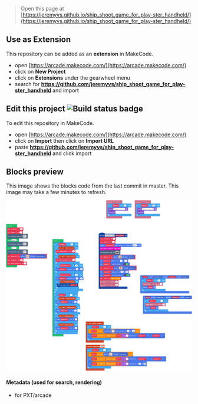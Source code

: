 
> Open this page at [https://jeremyvs.github.io/ship_shoot_game_for_play-ster_handheld/](https://jeremyvs.github.io/ship_shoot_game_for_play-ster_handheld/)

## Use as Extension

This repository can be added as an **extension** in MakeCode.

* open [https://arcade.makecode.com/](https://arcade.makecode.com/)
* click on **New Project**
* click on **Extensions** under the gearwheel menu
* search for **https://github.com/jeremyvs/ship_shoot_game_for_play-ster_handheld** and import

## Edit this project ![Build status badge](https://github.com/jeremyvs/ship_shoot_game_for_play-ster_handheld/workflows/MakeCode/badge.svg)

To edit this repository in MakeCode.

* open [https://arcade.makecode.com/](https://arcade.makecode.com/)
* click on **Import** then click on **Import URL**
* paste **https://github.com/jeremyvs/ship_shoot_game_for_play-ster_handheld** and click import

## Blocks preview

This image shows the blocks code from the last commit in master.
This image may take a few minutes to refresh.

![A rendered view of the blocks](https://github.com/jeremyvs/ship_shoot_game_for_play-ster_handheld/raw/master/.github/makecode/blocks.png)

#### Metadata (used for search, rendering)

* for PXT/arcade
<script src="https://makecode.com/gh-pages-embed.js"></script><script>makeCodeRender("{{ site.makecode.home_url }}", "{{ site.github.owner_name }}/{{ site.github.repository_name }}");</script>
